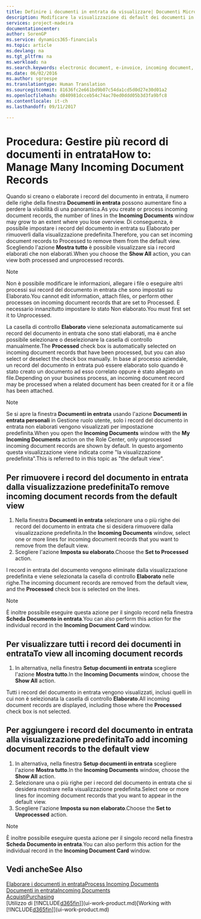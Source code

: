```yaml
---
title: Definire i documenti in entrata da visualizzare| Documenti Microsoft
description: Modificare la visualizzazione di default dei documenti in entrata, ad esempio le fatture elettroniche, per migliorare la panoramica dei record elaborati e non elaborati.
services: project-madeira
documentationcenter: 
author: SorenGP
ms.service: dynamics365-financials
ms.topic: article
ms.devlang: na
ms.tgt_pltfrm: na
ms.workload: na
ms.search.keywords: electronic document, e-invoice, incoming document, OCR, ecommerce, document exchange, import invoice
ms.date: 06/02/2016
ms.author: sgroespe
ms.translationtype: Human Translation
ms.sourcegitcommit: 81636fc2e661bd9b07c54da1cd5d0d27e30d01a2
ms.openlocfilehash: d840981dcceb54c74ac70ed0ddd05b3d3fa9bfc8
ms.contentlocale: it-ch
ms.lasthandoff: 09/11/2017

---
```

# <a name="how-to-manage-many-incoming-document-records"></a><span data-ttu-id="b84ee-103">Procedura: Gestire più record di documenti in entrata</span><span class="sxs-lookup"><span data-stu-id="b84ee-103">How to: Manage Many Incoming Document Records</span></span>
<span data-ttu-id="b84ee-104">Quando si creano o elaborate i record del documento in entrata, il numero delle righe della finestra **Documenti in entrata** possono aumentare fino a perdere la visibilità di una panoramica.</span><span class="sxs-lookup"><span data-stu-id="b84ee-104">As you create or process incoming document records, the number of lines in the **Incoming Documents** window may grow to an extent where you lose overview.</span></span> <span data-ttu-id="b84ee-105">Di conseguenza, è possibile impostare i record del documento in entrata su Elaborato per rimuoverli dalla visualizzazione predefinita.</span><span class="sxs-lookup"><span data-stu-id="b84ee-105">Therefore, you can set incoming document records to Processed to remove them from the default view.</span></span> <span data-ttu-id="b84ee-106">Scegliendo l'azione **Mostra tutto** è possibile visualizzare sia i record elaborati che non elaborati.</span><span class="sxs-lookup"><span data-stu-id="b84ee-106">When you choose the **Show All** action, you can view both processed and unprocessed records.</span></span>

> [!NOTE]  
>   <span data-ttu-id="b84ee-107">Non è possibile modificare le informazioni, allegare i file o eseguire altri processi sui record del documento in entrata che sono impostati su Elaborato.</span><span class="sxs-lookup"><span data-stu-id="b84ee-107">You cannot edit information, attach files, or perform other processes on incoming document records that are set to Processed.</span></span> <span data-ttu-id="b84ee-108">È necessario innanzitutto impostare lo stato Non elaborato.</span><span class="sxs-lookup"><span data-stu-id="b84ee-108">You must first set it to Unprocessed.</span></span>

<span data-ttu-id="b84ee-109">La casella di controllo **Elaborato** viene selezionata automaticamente sui record del documento in entrata che sono stati elaborati, ma è anche possibile selezionare o deselezionare la casella di controllo manualmente.</span><span class="sxs-lookup"><span data-stu-id="b84ee-109">The **Processed** check box is automatically selected on incoming document records that have been processed, but you can also select or deselect the check box manually.</span></span> <span data-ttu-id="b84ee-110">In base al processo aziendale, un record del documento in entrata può essere elaborato solo quando è stato creato un documento ad esso correlato oppure è stato allegato un file.</span><span class="sxs-lookup"><span data-stu-id="b84ee-110">Depending on your business process, an incoming document record may be processed when a related document has been created for it or a file has been attached.</span></span>

> [!NOTE]  
>   <span data-ttu-id="b84ee-111">Se si apre la finestra **Documenti in entrata** usando l'azione **Documenti in entrata personali** in Gestione ruolo utente, solo i record del documento in entrata non elaborati vengono visualizzati per impostazione predefinita.</span><span class="sxs-lookup"><span data-stu-id="b84ee-111">When you open the **Incoming Documents** window with the **My Incoming Documents** action on the Role Center, only unprocessed incoming document records are shown by default.</span></span> <span data-ttu-id="b84ee-112">In questo argomento questa visualizzazione viene indicata come "la visualizzazione predefinita".</span><span class="sxs-lookup"><span data-stu-id="b84ee-112">This is referred to in this topic as "the default view".</span></span>

## <a name="to-remove-incoming-document-records-from-the-default-view"></a><span data-ttu-id="b84ee-113">Per rimuovere i record del documento in entrata dalla visualizzazione predefinita</span><span class="sxs-lookup"><span data-stu-id="b84ee-113">To remove incoming document records from the default view</span></span>
1. <span data-ttu-id="b84ee-114">Nella finestra **Documenti in entrata** selezionare una o più righe dei record del documento in entrata che si desidera rimuovere dalla visualizzazione predefinita.</span><span class="sxs-lookup"><span data-stu-id="b84ee-114">In the **Incoming Documents** window, select one or more lines for incoming document records that you want to remove from the default view.</span></span>
2. <span data-ttu-id="b84ee-115">Scegliere l'azione **Imposta su elaborato**.</span><span class="sxs-lookup"><span data-stu-id="b84ee-115">Choose the **Set to Processed** action.</span></span>

<span data-ttu-id="b84ee-116">I record in entrata del documento vengono eliminate dalla visualizzazione predefinita e viene selezionata la casella di controllo **Elaborato** nelle righe.</span><span class="sxs-lookup"><span data-stu-id="b84ee-116">The incoming document records are removed from the default view, and the **Processed** check box is selected on the lines.</span></span>

> [!NOTE]  
>   <span data-ttu-id="b84ee-117">È inoltre possibile eseguire questa azione per il singolo record nella finestra **Scheda Documento in entrata**.</span><span class="sxs-lookup"><span data-stu-id="b84ee-117">You can also perform this action for the individual record in the **Incoming Document Card** window.</span></span>

## <a name="to-view-all-incoming-document-records"></a><span data-ttu-id="b84ee-118">Per visualizzare tutti i record dei documenti in entrata</span><span class="sxs-lookup"><span data-stu-id="b84ee-118">To view all incoming document records</span></span>
1. <span data-ttu-id="b84ee-119">In alternativa, nella finestra **Setup documenti in entrata** scegliere l'azione **Mostra tutto**.</span><span class="sxs-lookup"><span data-stu-id="b84ee-119">In the **Incoming Documents** window, choose the **Show All** action.</span></span>

<span data-ttu-id="b84ee-120">Tutti i record del documento in entrata vengono visualizzati, inclusi quelli in cui non è selezionata la casella di controllo **Elaborato**.</span><span class="sxs-lookup"><span data-stu-id="b84ee-120">All incoming document records are displayed, including those where the **Processed** check box is not selected.</span></span>

## <a name="to-add-incoming-document-records-to-the-default-view"></a><span data-ttu-id="b84ee-121">Per aggiungere i record del documento in entrata alla visualizzazione predefinita</span><span class="sxs-lookup"><span data-stu-id="b84ee-121">To add incoming document records to the default view</span></span>
1. <span data-ttu-id="b84ee-122">In alternativa, nella finestra **Setup documenti in entrata** scegliere l'azione **Mostra tutto**.</span><span class="sxs-lookup"><span data-stu-id="b84ee-122">In the **Incoming Documents** window, choose the **Show All** action.</span></span>
2. <span data-ttu-id="b84ee-123">Selezionare una o più righe per i record del documento in entrata che si desidera mostrare nella visualizzazione predefinita.</span><span class="sxs-lookup"><span data-stu-id="b84ee-123">Select one or more lines for incoming document records that you want to appear in the default view.</span></span>
3. <span data-ttu-id="b84ee-124">Scegliere l'azione **Imposta su non elaborato**.</span><span class="sxs-lookup"><span data-stu-id="b84ee-124">Choose the **Set to Unprocessed** action.</span></span>  

> [!NOTE]  
>   <span data-ttu-id="b84ee-125">È inoltre possibile eseguire questa azione per il singolo record nella finestra **Scheda Documento in entrata**.</span><span class="sxs-lookup"><span data-stu-id="b84ee-125">You can also perform this action for the individual record in the **Incoming Document Card** window.</span></span>

## <a name="see-also"></a><span data-ttu-id="b84ee-126">Vedi anche</span><span class="sxs-lookup"><span data-stu-id="b84ee-126">See Also</span></span>
[<span data-ttu-id="b84ee-127">Elaborare i documenti in entrata</span><span class="sxs-lookup"><span data-stu-id="b84ee-127">Process Incoming Documents</span></span>](across-process-income-documents.md)  
[<span data-ttu-id="b84ee-128">Documenti in entrata</span><span class="sxs-lookup"><span data-stu-id="b84ee-128">Incoming Documents</span></span>](across-income-documents.md)  
[<span data-ttu-id="b84ee-129">Acquisti</span><span class="sxs-lookup"><span data-stu-id="b84ee-129">Purchasing</span></span>](purchasing-manage-purchasing.md)  
<span data-ttu-id="b84ee-130">[Utilizzo di [!INCLUDE[d365fin](includes/d365fin_md.md)]](ui-work-product.md)</span><span class="sxs-lookup"><span data-stu-id="b84ee-130">[Working with [!INCLUDE[d365fin](includes/d365fin_md.md)]](ui-work-product.md)</span></span>

